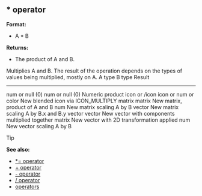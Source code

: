 ## \* operator

**Format:**
+   A * B

**Returns:**
+   The product of A and B.

Multiplies A and B. The result of the operation depends on the
types of values being multiplied, mostly on A.
  A type            B type                 Result
  ----------------- ---------------------- ------------------------------------------------
  num or null (0)   num or null (0)        Numeric product
  icon or /icon     icon or num or color   New blended icon via ICON_MULTIPLY
  matrix            matrix                 New matrix, product of A and B
                    num                    New matrix scaling A by B
                    vector                 New matrix scaling A by B.x and B.y
  vector            vector                 New vector with components multiplied together
                    matrix                 New vector with 2D transformation applied
                    num                    New vector scaling A by B

> [!TIP] 
> **See also:**
> +   [*= operator](/ref/operator/*=.md) 
> +   [+ operator](/ref/operator/+.md) 
> +   [- operator](/ref/operator/-.md) 
> +   [/ operator](/ref/operator//.md) 
> +   [operators](/ref/operator.md) 